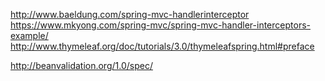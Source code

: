 http://www.baeldung.com/spring-mvc-handlerinterceptor
https://www.mkyong.com/spring-mvc/spring-mvc-handler-interceptors-example/
http://www.thymeleaf.org/doc/tutorials/3.0/thymeleafspring.html#preface

http://beanvalidation.org/1.0/spec/